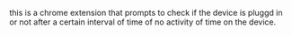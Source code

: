 this is a chrome extension that prompts to check if the device is pluggd in or not after a certain interval of time of no activity of time on the device.
